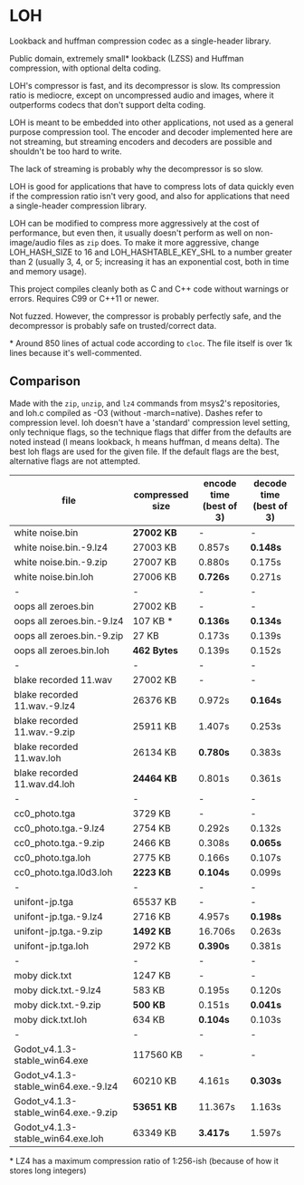 # LOH

Lookback and huffman compression codec as a single-header library.

Public domain, extremely small* lookback (LZSS) and Huffman compression, with optional delta coding.

LOH's compressor is fast, and its decompressor is slow. Its compression ratio is mediocre, except on uncompressed audio and images, where it outperforms codecs that don't support delta coding.

LOH is meant to be embedded into other applications, not used as a general purpose compression tool. The encoder and decoder implemented here are not streaming, but streaming encoders and decoders are possible and shouldn't be too hard to write.

The lack of streaming is probably why the decompressor is so slow.

LOH is good for applications that have to compress lots of data quickly even if the compression ratio isn't very good, and also for applications that need a single-header compression library.

LOH can be modified to compress more aggressively at the cost of performance, but even then, it usually doesn't perform as well on non-image/audio files as `zip` does. To make it more aggressive, change LOH_HASH_SIZE to 16 and LOH_HASHTABLE_KEY_SHL to a number greater than 2 (usually 3, 4, or 5; increasing it has an exponential cost, both in time and memory usage).

This project compiles cleanly both as C and C++ code without warnings or errors. Requires C99 or C++11 or newer.

Not fuzzed. However, the compressor is probably perfectly safe, and the decompressor is probably safe on trusted/correct data.

\* Around 850 lines of actual code according to `cloc`. The file itself is over 1k lines because it's well-commented.

## Comparison

Made with the `zip`, `unzip`, and `lz4` commands from msys2's repositories, and loh.c compiled as -O3 (without -march=native). Dashes refer to compression level. loh doesn't have a 'standard' compression level setting, only technique flags, so the technique flags that differ from the defaults are noted instead (l means lookback, h means huffman, d means delta). The best loh flags are used for the given file. If the default flags are the best, alternative flags are not attempted.

file | compressed size | encode time (best of 3) | decode time (best of 3)
-|-|-|-
white noise.bin | **27002 KB** | - | -
white noise.bin.-9.lz4 | 27003 KB | 0.857s | **0.148s**
white noise.bin.-9.zip | 27007 KB | 0.880s | 0.175s
white noise.bin.loh | 27006 KB | **0.726s** | 0.271s
-|-|-|-
oops all zeroes.bin | 27002 KB | - | -
oops all zeroes.bin.-9.lz4 | 107 KB * | **0.136s** | **0.134s**
oops all zeroes.bin.-9.zip | 27 KB | 0.173s | 0.139s
oops all zeroes.bin.loh | **462 Bytes** | 0.139s | 0.152s
-|-|-|-
blake recorded 11.wav | 27002 KB | - | -
blake recorded 11.wav.-9.lz4 | 26376 KB | 0.972s | **0.164s**
blake recorded 11.wav.-9.zip | 25911 KB | 1.407s | 0.253s
blake recorded 11.wav.loh | 26134 KB | **0.780s** | 0.383s
blake recorded 11.wav.d4.loh | **24464 KB** | 0.801s | 0.361s
-|-|-|-
cc0_photo.tga | 3729 KB | - | -
cc0_photo.tga.-9.lz4 | 2754 KB | 0.292s | 0.132s
cc0_photo.tga.-9.zip | 2466 KB | 0.308s | **0.065s**
cc0_photo.tga.loh | 2775 KB | 0.166s | 0.107s
cc0_photo.tga.l0d3.loh | **2223 KB** | **0.104s** | 0.099s
-|-|-|-
unifont-jp.tga | 65537 KB | - | -
unifont-jp.tga.-9.lz4 | 2716 KB | 4.957s | **0.198s**
unifont-jp.tga.-9.zip | **1492 KB** | 16.706s | 0.263s
unifont-jp.tga.loh | 2972 KB | **0.390s** | 0.381s
-|-|-|-
moby dick.txt | 1247 KB | - | -
moby dick.txt.-9.lz4 | 583 KB | 0.195s | 0.120s
moby dick.txt.-9.zip | **500 KB** | 0.151s | **0.041s**
moby dick.txt.loh | 634 KB | **0.104s** | 0.103s
-|-|-|-
Godot_v4.1.3-stable_win64.exe | 117560 KB | - | -
Godot_v4.1.3-stable_win64.exe.-9.lz4 | 60210 KB | 4.161s | **0.303s**
Godot_v4.1.3-stable_win64.exe.-9.zip | **53651 KB** | 11.367s | 1.163s
Godot_v4.1.3-stable_win64.exe.loh | 63349 KB | **3.417s** | 1.597s

\* LZ4 has a maximum compression ratio of 1:256-ish (because of how it stores long integers)
